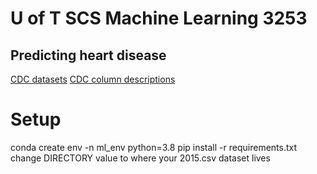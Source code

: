 # U of T SCS Machine Learning 3253

## Predicting heart disease

[CDC datasets](https://www.kaggle.com/datasets/cdc/behavioral-risk-factor-surveillance-system)
[CDC column descriptions](https://www.cdc.gov/brfss/annual_data/2015/pdf/codebook15_llcp.pdf)

# Setup
conda create env -n ml_env python=3.8
pip install -r requirements.txt
change DIRECTORY value to where your 2015.csv dataset lives